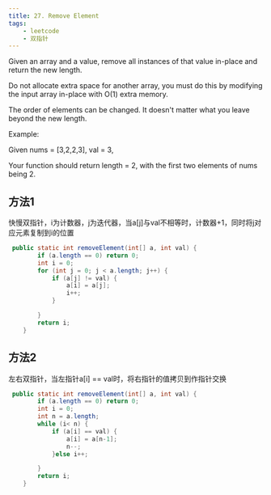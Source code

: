 ```yaml
---
title: 27. Remove Element
tags:
    - leetcode 
    - 双指针
---
```

Given an array and a value, remove all instances of that value in-place and return the new length.

Do not allocate extra space for another array, you must do this by modifying the input array in-place with O(1) extra memory.

The order of elements can be changed. It doesn't matter what you leave beyond the new length.

Example:

Given nums = [3,2,2,3], val = 3,

Your function should return length = 2, with the first two elements of nums being 2.
## 方法1
快慢双指针，i为计数器，j为迭代器，当a[j]与val不相等时，计数器+1，同时将j对应元素复制到i的位置
```java
 public static int removeElement(int[] a, int val) {
        if (a.length == 0) return 0;
        int i = 0;
        for (int j = 0; j < a.length; j++) {
            if (a[j] != val) {
                a[i] = a[j];
                i++;
            }

        }
        return i;
    }
```

## 方法2
左右双指针，当左指针a[i] == val时，将右指针的值拷贝到作指针交换
```java
 public static int removeElement(int[] a, int val) {
        if (a.length == 0) return 0;
        int i = 0;
        int n = a.length;
        while (i< n) {
            if (a[i] == val) {
                a[i] = a[n-1];
                n--;
            }else i++;

        }
        return i;
    }
```

